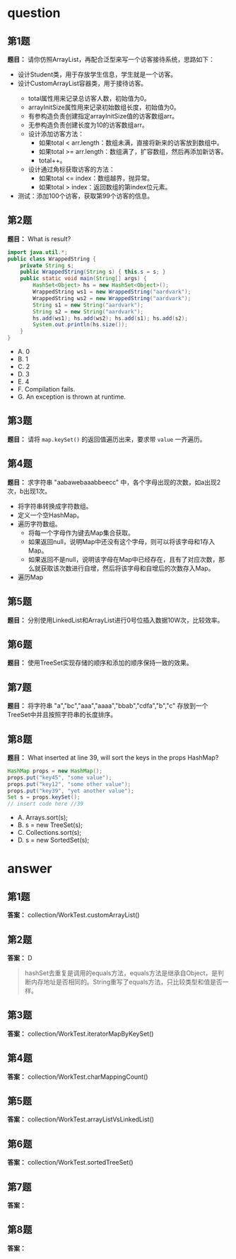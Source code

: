 # question

## 第1题
**题目：** 请你仿照ArrayList，再配合泛型来写一个访客接待系统，思路如下：
- 设计Student类，用于存放学生信息，学生就是一个访客。
- 设计CustomArrayList<E>容器类，用于接待访客。
    - total属性用来记录总访客人数，初始值为0。
    - arrayInitSize属性用来记录初始数组长度，初始值为0。
    - 有参构造负责创建指定arrayInitSize值的访客数组arr。	
    - 无参构造负责创建长度为10的访客数组arr。
    - 设计添加访客方法：
        - 如果total < arr.length：数组未满，直接将新来的访客放到数组中。
        - 如果total >= arr.length：数组满了，扩容数组，然后再添加新访客。
        - total++。
    - 设计通过角标获取访客的方法：
        - 如果total <= index：数组越界，抛异常。
        - 如果total > index：返回数组的第index位元素。
- 测试：添加100个访客，获取第99个访客的信息。

## 第2题
**题目：** What is result?
```java
import java.util.*;
public class WrappedString {
    private String s;
    public WrappedString(String s) { this.s = s; }
    public static void main(String[] args) {
        HashSet<Object> hs = new HashSet<Object>();
        WrappedString ws1 = new WrappedString("aardvark");
        WrappedString ws2 = new WrappedString("aardvark");
        String s1 = new String("aardvark");
        String s2 = new String("aardvark");
        hs.add(ws1); hs.add(ws2); hs.add(s1); hs.add(s2);
        System.out.println(hs.size()); 
    } 
}
```
- A. 0
- B. 1
- C. 2
- D. 3
- E. 4
- F. Compilation fails.
- G. An exception is thrown at runtime.

## 第3题
**题目：** 请将 `map.keySet()` 的返回值遍历出来，要求带 `value` 一齐遍历。

## 第4题
**题目：** 求字符串 "aabawebaaabbeecc" 中，各个字母出现的次数，如a出现2次，b出现1次。
- 将字符串转换成字符数组。
- 定义一个空HashMap。
- 遍历字符数组。
    - 将每一个字母作为键去Map集合获取。
    - 如果返回null，说明Map中还没有这个字母，则可以将该字母和1存入Map。
    - 如果返回不是null，说明该字母在Map中已经存在，且有了对应次数，那么就获取该次数进行自增，然后将该字母和自增后的次数存入Map。
- 遍历Map

## 第5题
**题目：** 分别使用LinkedList和ArrayList进行0号位插入数据10W次，比较效率。

## 第6题
**题目：** 使用TreeSet实现存储的顺序和添加的顺序保持一致的效果。

## 第7题
**题目：** 将字符串 "a","bc","aaa","aaaa","bbab","cdfa","b","c" 存放到一个TreeSet中并且按照字符串的长度排序。

## 第8题
**题目：** What inserted at line 39, will sort the keys in the props HashMap?
```java
HashMap props = new HashMap();
props.put("key45", "some value");
props.put("key12", "some other value");
props.put("key39", "yet another value");
Set s = props.keySet();
// insert code here //39
```
- A. Arrays.sort(s);
- B. s = new TreeSet(s);
- C. Collections.sort(s);
- D. s = new SortedSet(s);

# answer

## 第1题
**答案：** collection/WorkTest.customArrayList()

## 第2题
**答案：** D

> hashSet去重复是调用的equals方法，equals方法是继承自Object，是判断内存地址是否相同的。String重写了equals方法，只比较类型和值是否一样。

## 第3题
**答案：** collection/WorkTest.iteratorMapByKeySet()

## 第4题
**答案：** collection/WorkTest.charMappingCount()

## 第5题
**答案：** collection/WorkTest.arrayListVsLinkedList()

## 第6题
**答案：** collection/WorkTest.sortedTreeSet()

## 第7题
**答案：** 

## 第8题
**答案：** 




